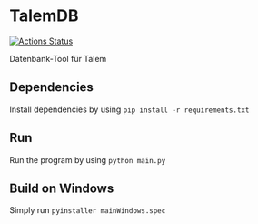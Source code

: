 # TalemDB

[![Actions Status](https://github.com/maede97/TalemDB/workflows/TalemCI/badge.svg)](https://github.com/maede97/TalemDB/actions)

Datenbank-Tool für Talem

## Dependencies

Install dependencies by using `pip install -r requirements.txt`

## Run

Run the program by using `python main.py`

## Build on Windows

Simply run `pyinstaller mainWindows.spec`
